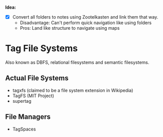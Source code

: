 **Idea:**
- [x] Convert all folders to notes using Zootelkasten and link them that way. 
	- Disadvantage: Can't perform quick navigation like using folders
	- Pros: Land like structure to navigate using maps

# Tag File Systems

Also known as DBFS, relational filesystems and semantic filesystems.
## Actual File Systems
- tagxfs (claimed to be a file system extension in Wikipedia)
- TagFS (MIT Project)
- supertag
## File Managers
- TagSpaces